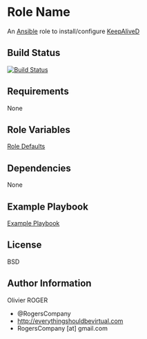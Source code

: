 Role Name
=========

An [Ansible] role to install/configure [KeepAliveD]

Build Status
------------

[![Build Status](https://travis-ci.org/RogersCompany/ansible-keepalived.svg?branch=master)](https://travis-ci.org/RogersCompany/ansible-keepalived)

Requirements
------------

None

Role Variables
--------------

[Role Defaults](./defaults/main.yml)

Dependencies
------------

None

Example Playbook
----------------

[Example Playbook](./playbook.yml)

License
-------

BSD

Author Information
------------------

Olivier ROGER
- @RogersCompany
- http://everythingshouldbevirtual.com
- RogersCompany [at] gmail.com

[Ansible]: <https://www.ansible.com>
[KeepAliveD]: <http://www.keepalived.org/>
